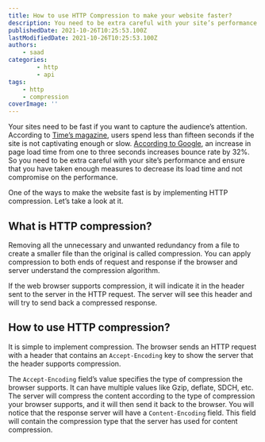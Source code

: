 ```yaml
---
title: How to use HTTP Compression to make your website faster?
description: You need to be extra careful with your site’s performance and ensure that you have taken enough measures to decrease its load time and not compromise on the performance.
publishedDate: 2021-10-26T10:25:53.100Z
lastModifiedDate: 2021-10-26T10:25:53.100Z
authors:
    - saad
categories:
		- http
        - api
tags:
    - http
    - compression
coverImage: ''
---
```


<Lead>

Your sites need to be fast if you want to capture the audience’s attention. According to [Time’s magazine](https://time.com/12933/what-you-think-you-know-about-the-web-is-wrong/), users spend less than fifteen seconds if the site is not captivating enough or slow. [According to Google](https://think.storage.googleapis.com/docs/mobile-page-speed-new-industry-benchmarks.pdf), an increase in page load time from one to three seconds increases bounce rate by 32%. So you need to be extra careful with your site’s performance and ensure that you have taken enough measures to decrease its load time and not compromise on the performance.

</Lead>

One of the ways to make the website fast is by implementing HTTP compression. Let’s take a look at it.

## What is HTTP compression?

Removing all the unnecessary and unwanted redundancy from a file to create a smaller file than the original is called compression. You can apply compression to both ends of request and response if the browser and server understand the compression algorithm.

If the web browser supports compression, it will indicate it in the header sent to the server in the HTTP request. The server will see this header and will try to send back a compressed response.

## How to use HTTP compression?

It is simple to implement compression. The browser sends an HTTP request with a header that contains an `Accept-Encoding` key to show the server that the header supports compression.

The `Accept-Encoding` field’s value specifies the type of compression the browser supports. It can have multiple values like Gzip, deflate, SDCH, etc. The server will compress the content according to the type of compression your browser supports, and it will then send it back to the browser. You will notice that the response server will have a `Content-Encoding` field. This field will contain the compression type that the server has used for content compression.
